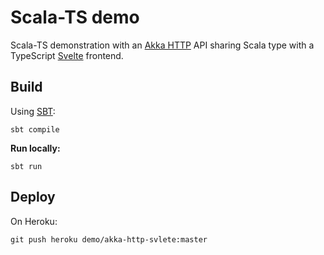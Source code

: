 # Scala-TS demo

Scala-TS demonstration with an [Akka HTTP](https://doc.akka.io/docs/akka-http/current/index.html) API sharing Scala type with a TypeScript [Svelte](https://svelte.dev/) frontend.

## Build

Using [SBT](https://www.scala-sbt.org/):

    sbt compile

**Run locally:**

    sbt run

## Deploy

On Heroku:

    git push heroku demo/akka-http-svlete:master
